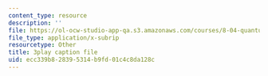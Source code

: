 ```yaml
---
content_type: resource
description: ''
file: https://ol-ocw-studio-app-qa.s3.amazonaws.com/courses/8-04-quantum-physics-i-spring-2016/ecc339b828395314b9fd01c4c8da128c_gKSRrTik1SA.vtt
file_type: application/x-subrip
resourcetype: Other
title: 3play caption file
uid: ecc339b8-2839-5314-b9fd-01c4c8da128c
---
```

